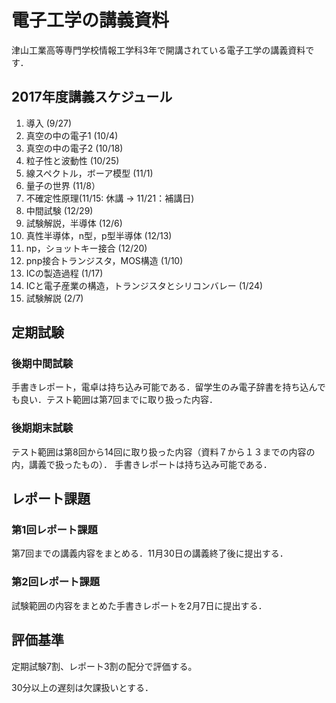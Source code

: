 # 電子工学の講義資料

津山工業高等専門学校情報工学科3年で開講されている電子工学の講義資料です．

## 2017年度講義スケジュール

1. 導入 (9/27)
2. 真空の中の電子1 (10/4)
3. 真空の中の電子2 (10/18)
4. 粒子性と波動性 (10/25)
5. 線スペクトル，ボーア模型 (11/1)
6. 量子の世界 (11/8）
7. 不確定性原理(11/15: 休講  → 11/21：補講日)
8. 中間試験 (12/29)
9. 試験解説，半導体 (12/6)
10. 真性半導体，n型，p型半導体 (12/13)
11. np，ショットキー接合 (12/20)
12. pnp接合トランジスタ，MOS構造 (1/10)
13. ICの製造過程 (1/17)
14. ICと電子産業の構造，トランジスタとシリコンバレー (1/24)
15. 試験解説 (2/7)

## 定期試験

### 後期中間試験

手書きレポート，電卓は持ち込み可能である．留学生のみ電子辞書を持ち込んでも良い．テスト範囲は第7回までに取り扱った内容．

### 後期期末試験

テスト範囲は第8回から14回に取り扱った内容（資料７から１３までの内容の内，講義で扱ったもの）．
手書きレポートは持ち込み可能である．

## レポート課題

### 第1回レポート課題

第7回までの講義内容をまとめる．11月30日の講義終了後に提出する．

### 第2回レポート課題

試験範囲の内容をまとめた手書きレポートを2月7日に提出する．

## 評価基準

定期試験7割、レポート3割の配分で評価する。

30分以上の遅刻は欠課扱いとする．
